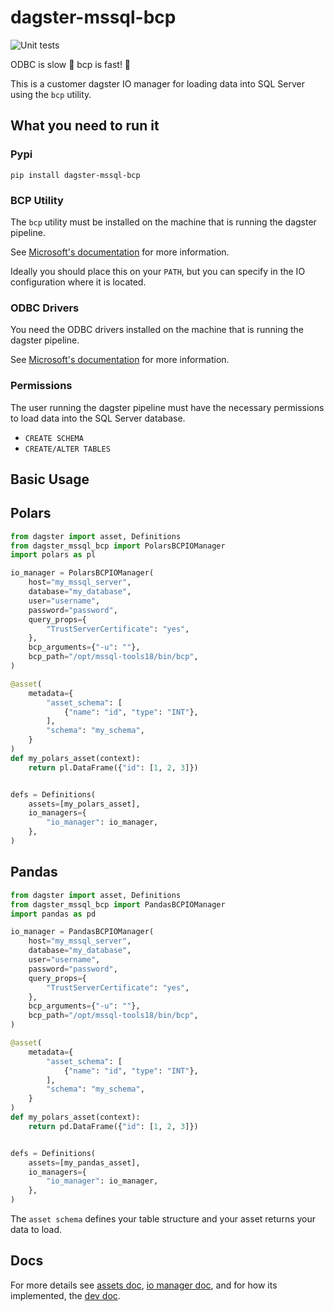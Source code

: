 # dagster-mssql-bcp

![Unit tests](https://github.com/cody-scott/dagster-mssql-bcp/actions/workflows/python-test.yml/badge.svg)


ODBC is slow 🐢 bcp is fast! 🐰

This is a customer dagster IO manager for loading data into SQL Server using the `bcp` utility.

## What you need to run it

### Pypi

`pip install dagster-mssql-bcp`

### BCP Utility

The `bcp` utility must be installed on the machine that is running the dagster pipeline.

See [Microsoft's documentation](https://learn.microsoft.com/en-us/sql/tools/bcp-utility?view=sql-server-ver16&tabs=windows) for more information.

Ideally you should place this on your `PATH`, but you can specify in the IO configuration where it is located.

### ODBC Drivers

You need the ODBC drivers installed on the machine that is running the dagster pipeline.

See [Microsoft's documentation](https://learn.microsoft.com/en-us/sql/connect/odbc/download-odbc-driver-for-sql-server?view=sql-server-ver16) for more information.

### Permissions

The user running the dagster pipeline must have the necessary permissions to load data into the SQL Server database. 

* `CREATE SCHEMA`
* `CREATE/ALTER TABLES`

## Basic Usage

## Polars

```python
from dagster import asset, Definitions
from dagster_mssql_bcp import PolarsBCPIOManager
import polars as pl

io_manager = PolarsBCPIOManager(
    host="my_mssql_server",
    database="my_database",
    user="username",
    password="password",
    query_props={
        "TrustServerCertificate": "yes",
    },
    bcp_arguments={"-u": ""},
    bcp_path="/opt/mssql-tools18/bin/bcp",
)

@asset(
    metadata={
        "asset_schema": [
            {"name": "id", "type": "INT"},
        ],
        "schema": "my_schema",
    }
)
def my_polars_asset(context):
    return pl.DataFrame({"id": [1, 2, 3]})


defs = Definitions(
    assets=[my_polars_asset],
    io_managers={
        "io_manager": io_manager,
    },
)

```

## Pandas

```python
from dagster import asset, Definitions
from dagster_mssql_bcp import PandasBCPIOManager
import pandas as pd

io_manager = PandasBCPIOManager(
    host="my_mssql_server",
    database="my_database",
    user="username",
    password="password",
    query_props={
        "TrustServerCertificate": "yes",
    },
    bcp_arguments={"-u": ""},
    bcp_path="/opt/mssql-tools18/bin/bcp",
)

@asset(
    metadata={
        "asset_schema": [
            {"name": "id", "type": "INT"},
        ],
        "schema": "my_schema",
    }
)
def my_polars_asset(context):
    return pd.DataFrame({"id": [1, 2, 3]})


defs = Definitions(
    assets=[my_pandas_asset],
    io_managers={
        "io_manager": io_manager,
    },
)

```

The `asset schema` defines your table structure and your asset returns your data to load.

## Docs

For more details see [assets doc](https://github.com/cody-scott/dagster-mssql-bcp/blob/main/docs/assets.md), [io manager doc](https://github.com/cody-scott/dagster-mssql-bcp/blob/main/docs/io_manager.md), and for how its implemented, the [dev doc](https://github.com/cody-scott/dagster-mssql-bcp/blob/main/docs/dev.md).
